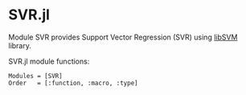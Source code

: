 # SVR.jl

Module SVR provides Support Vector Regression (SVR) using [libSVM](https://www.csie.ntu.edu.tw/~cjlin/libsvm/) library.

SVR.jl module functions:

```@autodocs
Modules = [SVR]
Order   = [:function, :macro, :type]
```